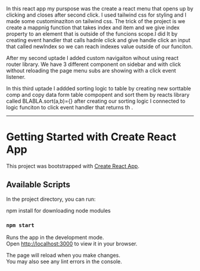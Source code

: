 In this react app my purspose was the create a react menu that opens up by clicking
and closes after second click.
I used tailwind css for styling and I made some custominaziton on tailwind css.
The trick of the project is we create a mappnig function that takes index and item and we give
index property to an element that is outside of the funcions scope.I did It by creating event handler that
calls hadnle click and give handle click an input that called newIndex so we can reach indexes value outside of our funciton.

After my second uptade I added custom navigaiton wihout using react router library.
We have 3 different component on sidebar and with click without reloading the page menu subs are showing with a click event listener.


In this third uptade I addded sorting logic to table by creating new sorttable comp and copy data
form table compopent and sort them by reacts library called BLABLA.sort(a,b)={} after creating our sorting logic I connected to logic funciton to click event handler that returns th .


---------------------------------------------------------------------------------------------------
# Getting Started with Create React App

This project was bootstrapped with [Create React App](https://github.com/facebook/create-react-app).

## Available Scripts

In the project directory, you can run:

npm install
for downloading node modules

### `npm start`

Runs the app in the development mode.\
Open [http://localhost:3000](http://localhost:3000) to view it in your browser.

The page will reload when you make changes.\
You may also see any lint errors in the console.
 